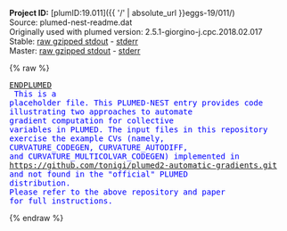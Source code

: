 **Project ID:** [plumID:19.011]({{ '/' | absolute_url }}eggs-19/011/)  
Source: plumed-nest-readme.dat  
Originally used with plumed version: 2.5.1-giorgino-j.cpc.2018.02.017  
Stable: [raw gzipped stdout](plumed-nest-readme.dat.plumed.stdout.txt.gz) - [stderr](plumed-nest-readme.dat.plumed.stderr)  
Master: [raw gzipped stdout](plumed-nest-readme.dat.plumed_master.stdout.txt.gz) - [stderr](plumed-nest-readme.dat.plumed_master.stderr)  

{% raw %}<pre>
<a href="https://plumed.github.io/doc-master/user-doc/html/_e_n_d_p_l_u_m_e_d.html">ENDPLUMED</a>
<span style="color:blue"></span>
<span style="color:blue">This is a placeholder file. This PLUMED-NEST entry provides code</span>
<span style="color:blue">illustrating two approaches to automate gradient computation for</span>
<span style="color:blue">collective variables in PLUMED. The input files in this repository</span>
<span style="color:blue">exercise the example CVs (namely, CURVATURE_CODEGEN,</span>
<span style="color:blue">CURVATURE_AUTODIFF, and CURVATURE_MULTICOLVAR_CODEGEN) implemented in</span>
<span style="color:blue">https://github.com/tonigi/plumed2-automatic-gradients.git and not</span>
<span style="color:blue">found in the "official" PLUMED distribution.</span>
<span style="color:blue"> </span>
<span style="color:blue">Please refer to the above repository and paper for full instructions.</span>
</pre>{% endraw %}
